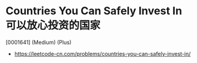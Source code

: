 # Countries You Can Safely Invest In 可以放心投资的国家

[0001641] (Medium) (Plus)

- https://leetcode-cn.com/problems/countries-you-can-safely-invest-in/
